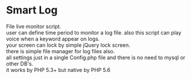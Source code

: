 # Smart Log

File live monitor script. <br>
user can define time period to monitor a log file. also this script can play voice when a keyword appear on logs. <br>
your screen can lock by simple jQuery lock screen. <br>
there is simple file manager for log files also. <br>
all settings just in a single Config.php file and there is no need to mysql or other DB's. <br>
it works by PHP 5.3+ but native by PHP 5.6 

